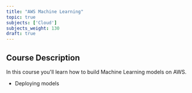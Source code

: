 ```yaml
---
title: "AWS Machine Learning"
topic: true
subjects: ['Cloud']
subjects_weight: 130
draft: true
---
```


## Course Description

In this course you'll learn how to build Machine Learning models on AWS.

- Deploying models